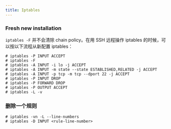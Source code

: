 ```yaml
---
title: Iptables
---
```


### Fresh new installation

`iptables -F` 并不会清除 chain policy。在用 SSH 远程操作 iptables 的时候，可以按以下流程从新配置 iptables：

	# iptables -P INPUT ACCEPT
	# iptables -F
	# iptables -A INPUT -i lo -j ACCEPT
	# iptables -A INPUT -m state --state ESTABLISHED,RELATED -j ACCEPT
	# iptables -A INPUT -p tcp -m tcp --dport 22 -j ACCEPT
	# iptables -P INPUT DROP
	# iptables -P FORWARD DROP
	# iptables -P OUTPUT ACCEPT
	# iptables -L -v

### 删除一个规则

	# iptables -vn -L --line-numbers
	# iptables -D INPUT <rule-line-number>
